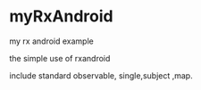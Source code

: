 # myRxAndroid
my rx android example

the simple use of rxandroid 

include standard observable, single,subject ,map.
